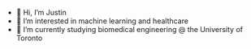 - 👋 Hi, I’m Justin
- 👀 I’m interested in machine learning and healthcare
- 🌱 I’m currently studying biomedical engineering @ the University of Toronto

<!---
justin13601/justin13601 is a ✨ special ✨ repository because its `README.md` (this file) appears on your GitHub profile.
You can click the Preview link to take a look at your changes.
--->

